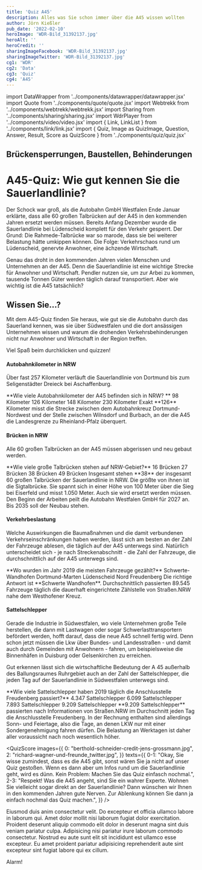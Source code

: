 ```yaml
---
title: 'Quiz A45'
description: Alles was Sie schon immer über die A45 wissen wollten
author: Jörn Kießler
pub_date: '2022-02-10'
heroImage: 'WDR-Bild_31392137.jpg'
heroAlt: ''
heroCredit: ''
sharingImageFacebook: 'WDR-Bild_31392137.jpg'
sharingImageTwitter: 'WDR-Bild_31392137.jpg'
cg1: 'WDR'
cg2: 'Data'
cg3: 'Quiz'
cg4: 'A45'
---
```


import DataWrapper from '../components/datawrapper/datawrapper.jsx'
import Quote from '../components/quote/quote.jsx'
import Webtrekk from '../components/webtrekk/webtrekk.jsx'
import Sharing from '../components/sharing/sharing.jsx'
import WdrPlayer from '../components/video/video.jsx'
import { Link, LinkList } from '../components/link/link.jsx'
import { Quiz, Image as QuizImage, Question, Answer, Result, Score as QuizScore } from '../components/quiz/quiz.jsx'

## Brückensperrungen, Baustellen, Behinderungen

# A45-Quiz: Wie gut kennen Sie die Sauerlandlinie?


Der Schock war groß, als die Autobahn GmbH Westfalen Ende Januar erklärte, dass alle 60 großen Talbrücken auf der A45 in den kommenden Jahren ersetzt werden müssen. Bereits Anfang Dezember wurde die Sauerlandlinie bei Lüdenscheid komplett für den Verkehr gesperrt. Der Grund: Die Rahmede-Talbrücke war so marode, dass sie bei weiterer Belastung hätte umkippen können. Die Folge: Verkehrschaos rund um Lüdenscheid, genervte Anwohner, eine ächzende Wirtschaft. 

<Link title="An der A45 müssen alle 60 Brücken ersetzt werden" href="https://www1.wdr.de/nachrichten/bruecken-ersetzen-a45-sauerlandlinie-100.html" />

Genau das droht in den kommenden Jahren vielen Menschen und Unternehmen an der A45. Denn die Sauerlandlinie ist eine wichtige Strecke für Anwohner und Wirtschaft. Pendler nutzen sie, um zur Arbei zu kommen, tausende Tonnen Güter werden täglich darauf transportiert. Aber wie wichtig ist die A45 tatsächlich?

## Wissen Sie...?

Mit dem A45-Quiz finden Sie heraus, wie gut sie die Autobahn durch das Sauerland kennen, was sie über Südwestfalen und die dort ansässigen Unternehmen wissen und warum die drohenden Verkehrsbehinderungen nicht nur Anwohner und Wirtschaft in der Region treffen.

Viel Spaß beim durchklicken und quizzen!

#### Autobahnkilometer in NRW
Über fast 257 Kilometer verläuft die Sauerlandlinie von Dortmund bis zum Seligenstädter Dreieck bei Aschaffenburg.


<Quiz>
<QuizImage src="WDR-Bild_42225741.jpg" alt="Luftaufnahme der leeren Rahmede-Talbrücke bei Lüdenscheid, fotografiert von Kay-Helge Hercher" />
<Question>**Wie viele Autobahnkilometer der A45 befinden sich in NRW?
**</Question>
<Answer>98 Kilometer</Answer>
<Answer correct>126 Kilometer</Answer>
<Answer>148 Kilometer</Answer>
<Answer>230 Kilometer</Answer>
<Result>
Exakt **126** Kilometer misst die Strecke zwischen dem Autobahnkreuz Dortmund-Nordwest und der Stelle zwischen Wilnsdorf und Burbach, an der die A45 die Landesgrenze zu Rheinland-Pfalz überquert.
</Result>
</Quiz>

#### Brücken in NRW
Alle 60 großen Talbrücken an der A45 müssen abgerissen und neu gebaut werden.

<Quiz>
<QuizImage src="Siegtalbruecke.jpg" alt="Luftaufnahme der Siegtalbrücke Eiserfeld, fotografiert von Hans Blossey" />
<Question>**Wie viele große Talbrücken stehen auf NRW-Gebiet?**</Question>
<Answer>16 Brücken</Answer>
<Answer>27 Brücken</Answer>
<Answer>38 Brücken</Answer>
<Answer correct>49 Brücken</Answer>
<Result>
Insgesamt stehen **38** der insgesamt 60 großen Talbrücken der Sauerlandlinie in NRW. Die größte von ihnen ist die Sigtalbrücke. Sie spannt sich in einer Höhe von 100 Meter über die Sieg bei Eiserfeld und misst 1.050 Meter. Auch sie wird ersetzt werden müssen. Den Beginn der Arbeiten peilt die Autobahn Westfalen GmbH für 2027 an. Bis 2035 soll der Neubau stehen.
</Result>
</Quiz>

#### Verkehrbeslastung
Welche Auswirkungen die Baumaßnahmen und die damit verbundenen Verkehrseinschränkungen haben werden, lässt sich am besten an der Zahl der Fahrzeuge ablesen, die täglich auf der A45 unterwegs sind. Natürlich unterscheidet sich - je nach Streckenabschnitt - die Zahl der Fahrzeuge, die durchschnittlich auf der A45 unterwegs sind.

<Quiz>
<QuizImage src="WDR-Bild_35505043.jpg" alt="Aufnahme der alten Lennetalbrücke mit Verkehr und der Neukonstruktion direkt daneben, fotografiert von Ina Fassbender" />   
<Question>**Wo wurden im Jahr 2019 die meisten Fahrzeuge gezählt?**</Question>
<Answer correct>Schwerte-Wandhofen </Answer>
<Answer>Dortmund-Marten</Answer>
<Answer>Lüdenscheid Nord</Answer>
<Answer>Freudenberg</Answer>
<Result>
Die richtige Antwort ist **Schwerte Wandhofen**. Durchschnittlich passierten 89.545 Fahrzeuge täglich die dauerhaft eingerichtete Zählstelle von Straßen.NRW nahe dem Westhofener Kreuz.
</Result>
</Quiz>

#### Sattelschlepper
Gerade die Industrie in Südwestfalen, wo viele Unternehmen große Teile herstellen, die dann mit Lastwagen oder sogar Schwerlasttransportern befördert werden, hofft darauf, dass die neue A45 schnell fertig wird. Denn schon jetzt müssen die Lkw über Bundes- und Landesstraßen - und damit auch durch Gemeinden mit Anwohnern - fahren, um beispielsweise die Binnenhäfen in Duisburg oder Gelsenkirchen zu erreichen.

Gut erkennen lässt sich die wirtschaftliche Bedeutung der A 45 außerhalb des Ballungsraumes Ruhrgebiet auch an der Zahl der Sattelschlepper, die jeden Tag auf der Sauerlandlinie in Südwestfalen unterwegs sind.

<Quiz>
<QuizImage src="WDR-Bild_34850753.jpg" alt="Luftaufnahme eines Parkplatzes an der A45 bei Freudenberg, auf dem zahlreiche Lastwagen geparkt haben, fotografiert von Arnulf Stoffel" />   
<Question>**Wie viele Sattelschlepper haben 2019 täglich die Anschlusstelle Freudenberg passiert?**</Question>
<Answer>4.347 Sattelschlepper</Answer>
<Answer>6.099 Sattelschlepper</Answer>
<Answer>7.893 Sattelschlepper</Answer>
<Answer correct>9.209 Sattelschlepper</Answer>
<Result>
**9.209 Sattelschlepper** passierten nach Informationen von Straßen.NRW im Durchschnitt jeden Tag die Anschlusstelle Freudenberg. In der Rechnung enthalten sind allerdings Sonn- und Feiertage, also die Tage, an denen LKW nur mit einer Sondergenehmigung fahren dürfen. Die Belastung an Werktagen ist daher aller voraussicht nach noch wesentlich höher.
</Result>
</Quiz>






<QuizScore
images={{
    0: "berthold-schneider-credit-jens-grossmann.jpg",
    2: "richard-wagner-und-freunde_twitter.jpg",
}}
texts={{
    0-1: "Okay, Sie wisse zumindest, dass es die A45 gibt, sonst wären Sie ja nicht auf unser Quiz gestoßen. Wenn es dann aber um Infos rund um die Sauerlandlinie geht, wird es dünn. Kein Problem: Machen Sie das Quiz einfasch nochmal.",
    2-3: "Respekt! Was die A45 angeht, sind Sie ein wahrer Experte. Wohnen Sie vielleicht sogar direkt an der Sauerlandlinie? Dann wünschen wir Ihnen in den kommenden Jahren gute Nerven. Zur Ablenkung können Sie dann ja einfach nochmal das Quiz machen.",
}}
/>

Eiusmod duis anim consectetur velit. Do excepteur et officia ullamco labore in laborum qui. Amet dolor mollit nisi laborum fugiat dolor exercitation. Proident deserunt aliquip commodo elit dolor in deserunt magna sint duis veniam pariatur culpa. Adipisicing nisi pariatur irure laborum commodo consectetur. Nostrud eu aute sunt elit sit incididunt est ullamco esse excepteur. Eu amet proident pariatur adipisicing reprehenderit aute sint excepteur sint fugiat labore qui ex cillum.

<Quote author="Cobra 11">Alarm!</Quote>

<Sharing twitter facebook mail whatsapp telegram reddit xing linkedin />
